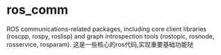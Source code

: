 # ros_comm
ROS communications-related packages, including core client libraries (roscpp, rospy, roslisp) and graph introspection tools (rostopic, rosnode, rosservice, rosparam).
这是一些核心的ros代码,实现重要基础功能哒
